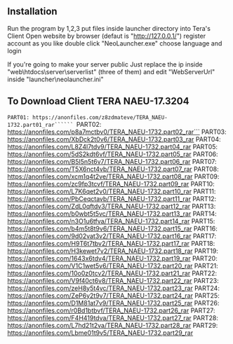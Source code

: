## Installation
Run the program by 1,2,3
put files inside launcher directory into Tera's Client
Open website by browser (defaut is "http://127.0.0.1/")
register account as you like
double click "NeoLauncher.exe" choose language and login

If you're going to make your server public
Just replace the ip inside "web\htdocs\server\serverlist" (three of them)
and edit "WebServerUrl" inside "launcher\neolauncher.ini"


## To Download Client TERA NAEU-17.3204
```PART01: https://anonfiles.com/z8zdmateve/TERA_NAEU-1732.part01_rar``````
```PART02: https://anonfiles.com/p8a7mctbv0/TERA_NAEU-1732.part02_rar```
PART03: https://anonfiles.com/XbDck2t0v6/TERA_NAEU-1732.part03_rar
PART04: https://anonfiles.com/L8Z4l7tdv9/TERA_NAEU-1732.part04_rar
PART05: https://anonfiles.com/5dS2kdt6vf/TERA_NAEU-1732.part05_rar
PART06: https://anonfiles.com/B5I5n5t6v7/TERA_NAEU-1732.part06_rar
PART07: https://anonfiles.com/T5X6nct4vb/TERA_NAEU-1732.part07_rar
PART08: https://anonfiles.com/xcm1q4t2ve/TERA_NAEU-1732.part08_rar
PART09: https://anonfiles.com/zc9fp3tcvf/TERA_NAEU-1732.part09_rar
PART10: https://anonfiles.com/L7K6qet2v0/TERA_NAEU-1732.part10_rar
PART11: https://anonfiles.com/PbCeqctavb/TERA_NAEU-1732.part11_rar
PART12: https://anonfiles.com/ZdL0qftdv3/TERA_NAEU-1732.part12_rar
PART13: https://anonfiles.com/b0wbt5t5vc/TERA_NAEU-1732.part13_rar
PART14: https://anonfiles.com/n3O1u6tfva/TERA_NAEU-1732.part14_rar
PART15: https://anonfiles.com/b4m5t8t9v6/TERA_NAEU-1732.part15_rar
PART16: https://anonfiles.com/9d02vat3v2/TERA_NAEU-1732.part16_rar
PART17: https://anonfiles.com/H9T6t7tbv2/TERA_NAEU-1732.part17_rar
PART18: https://anonfiles.com/H3kewet7v2/TERA_NAEU-1732.part18_rar
PART19: https://anonfiles.com/1643x6tdv4/TERA_NAEU-1732.part19_rar
PART20: https://anonfiles.com/V1C1wet5v6/TERA_NAEU-1732.part20_rar
PART21: https://anonfiles.com/10o0z0tcv2/TERA_NAEU-1732.part21_rar
PART22: https://anonfiles.com/V9f40ct6v8/TERA_NAEU-1732.part22_rar
PART23: https://anonfiles.com/zeH8y5t4vc/TERA_NAEU-1732.part23_rar
PART24: https://anonfiles.com/ZeP6y2t9v7/TERA_NAEU-1732.part24_rar
PART25: https://anonfiles.com/D1M81at7v9/TERA_NAEU-1732.part25_rar
PART26: https://anonfiles.com/r0Bd1btbvf/TERA_NAEU-1732.part26_rar
PART27: https://anonfiles.com/F4H419tdva/TERA_NAEU-1732.part27_rar
PART28: https://anonfiles.com/L7hd21t2va/TERA_NAEU-1732.part28_rar
PART29: https://anonfiles.com/Lbme01t9v5/TERA_NAEU-1732.part29_rar
